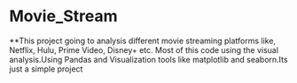 # Movie_Stream

**This project going to analysis different movie streaming platforms like, Netflix, Hulu, Prime Video, Disney+ etc. Most of this code using the visual analysis.Using Pandas and Visualization tools like matplotlib and seaborn.Its just a simple project
